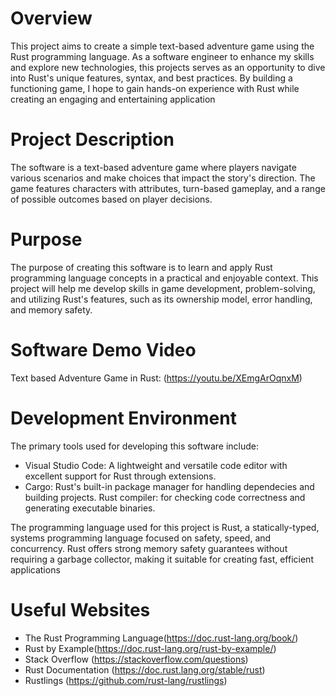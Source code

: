 # Overview
This project aims to create a simple text-based adventure game using the Rust programming language. As a software engineer to enhance my skills and explore new technologies, this projects serves as an opportunity to dive into Rust's unique features, syntax, and best practices. By building a functioning game, I hope to gain hands-on experience with Rust while creating an engaging and entertaining application


# Project Description
The software is a text-based adventure game where players navigate various scenarios and make choices that impact the story's direction. The game features characters with attributes, turn-based gameplay, and a range of possible outcomes based on player decisions.

# Purpose
The purpose of creating this software is to learn and apply Rust programming language concepts in a practical and enjoyable context. This project will help me develop skills in game development, problem-solving, and utilizing Rust's features, such as its ownership model, error handling, and memory safety.


# Software Demo Video
Text based Adventure Game in Rust: (https://youtu.be/XEmgArOqnxM)

# Development Environment

The primary tools used for developing this software include:
- Visual Studio Code: A lightweight and versatile code editor with excellent support for Rust through extensions.
- Cargo: Rust's built-in package manager for handling dependecies and building projects.
Rust compiler: for checking code correctness and generating executable binaries.

The programming language used for this project is Rust, a statically-typed, systems programming language focused on safety, speed, and concurrency. Rust offers strong memory safety guarantees without requiring a garbage collector, making it suitable for creating fast, efficient applications

# Useful Websites

* The Rust Programming Language(https://doc.rust-lang.org/book/)
* Rust by Example(https://doc.rust-lang.org/rust-by-example/)
* Stack Overflow (https://stackoverflow.com/questions)
* Rust Documentation (https://doc.rust.lang.org/stable/rust)
* Rustlings (https://github.com/rust-lang/rustlings)